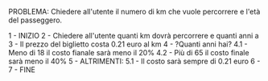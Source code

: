 PROBLEMA: Chiedere all'utente il numero di km che vuole percorrere e l'età del passeggero.

1 - INIZIO
2 - Chiedere all'utente quanti km dovrà percorrere e quanti anni a
3 - Il prezzo del biglietto costa 0.21 euro al km
4 - ?Quanti anni hai?
    4.1 - Meno di 18 il costo fianale sarà meno il 20%
    4.2 - Più di 65 il costo finale sarà meno il 40%
5 - ALTRIMENTI:
    5.1 - Il costo sarà sempre di 0.21 euro
6 -
7 - FINE 